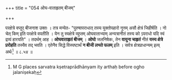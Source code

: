 +++
title = "054 ओघ-वाताहृतम् बीजम्"

+++


परक्षेत्रे वप्तुर् बीजनाश उक्तः । तत्र मन्येत- "पुरुषापराधात् तस्य युक्तोपहारो नूनम् असौ क्षेत्रं जिहीर्षति । नो चेत् किम् इति परक्षेत्रे वपतीति । येन तु स्वक्षेत्रे व्युप्तम् ओघवाताभ्याम् अन्यत्रानीतं तस्य को ऽपराधो यदि स्वं द्रव्यं हारयति" । तदर्थम् आह । **ओघवाताहृतं बीजम्** । **ओघो** जलनिषेकः, तेन **वायुना चाहृतं** नीतं **यस्य क्षेत्रे प्ररोहति** तस्यैव तद् भवति । एतेनैव सिद्धे विस्पष्टार्थं **न बीजी लभते फलम्** इति । सर्वत्र क्षेत्रप्राधान्यम् इत्य् अर्थः[^१२४] ॥ ८.५४ ॥


[^१२४]:
     M G places sarvatra kṣetraprādhānyam ity arthaḥ before ogho jalaniṣekaḥ